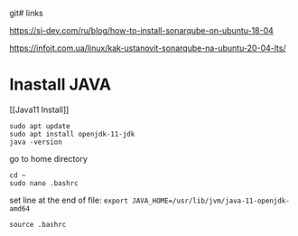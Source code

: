 git# links

https://si-dev.com/ru/blog/how-to-install-sonarqube-on-ubuntu-18-04


https://infoit.com.ua/linux/kak-ustanovit-sonarqube-na-ubuntu-20-04-lts/

# Inastall JAVA

[[Java11 Install]]

    sudo apt update
    sudo apt install openjdk-11-jdk
    java -version

go to home directory

    cd ~
    sudo nano .bashrc

set line at the end of file: `export JAVA_HOME=/usr/lib/jvm/java-11-openjdk-amd64`

    source .bashrc
